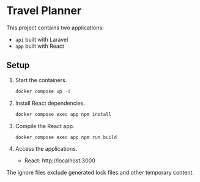 # Travel Planner

This project contains two applications:

- `api` built with Laravel
- `app` built with React

## Setup

1. Start the containers.

   ```bash
   docker compose up -d
   ```

2. Install React dependencies.

   ```bash
   docker compose exec app npm install
   ```

3. Compile the React app.

   ```bash
   docker compose exec app npm run build
   ```

4. Access the applications.
   - React: http://localhost:3000

The ignore files exclude generated lock files and other temporary content.
